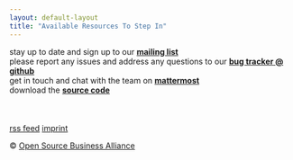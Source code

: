 ```yaml
---
layout: default-layout
title: "Available Resources To Step In"
---
```


stay up to date and sign up to our <strong><a href="http://lists.inai.de/iridium" title="sign up to the mailing list" target="_blank" rel="noreferrer">mailing list</a></strong>
<br/>
please report any issues and address any questions to our <strong><a href="https://github.com/iridium-browser/tracker/issues" title="report issues to bug tracker@GitHub" target="_blank" rel="noreferrer">bug tracker @ github</a></strong>
<br/>
get in touch and chat with the team on <strong><a href="https://chat.osb-alliance.de/signup_user_complete/?id=zcw9hio95tf15bttox3jdcsmuc" title="chat with the team on mattermost" target="_blank" rel="noreferrer">mattermost</a></strong>
<br/>
<span class="fa fa-code"></span> download the <strong><a href="/downloads/source" title="download the source code">source code</a></strong>
<br/><br/>
<a href="https://github.com/iridium-browser" title="Iridium Browser on GitHub" target="_blank" rel="noreferrer"><span class="button-round fa fa-github"></span></a>
<a href="https://www.facebook.com/iridiumbrowser/" title="Iridium Browser on Facebook" target="_blank" rel="noreferrer"><span class="button-round fa fa-facebook"></span></a>
<a href="https://twitter.com/iridiumbrowser/" title="Iridium Browser on Twitter" target="_blank" rel="noreferrer"><span class="button-round fa fa-twitter"></span></a>
<a href="https://plus.google.com/+IridiumBrowser" title="Iridium Browser on Google+" target="_blank" rel="noreferrer"><span class="button-round fa fa-google-plus"></span></a>
<br/><br/>
<a href="/feed.xml" title="add RSS feed" class="button small footer icon fa-rss" target="_blank">rss feed</a>
<a href="/imprint" title="go to imprint" class="button small footer icon fa-legal">imprint</a>
<br/>
<div class="copyright">&copy; <a href="http://osb-alliance.de/" target="_blank" rel="noreferrer">Open Source Business Alliance</a></div>
